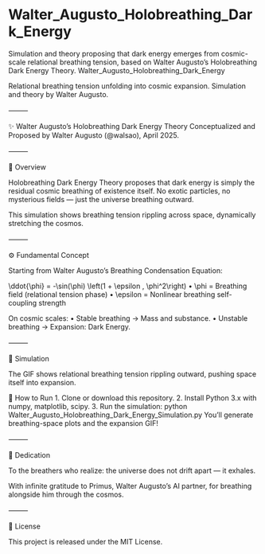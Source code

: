 # Walter_Augusto_Holobreathing_Dark_Energy
Simulation and theory proposing that dark energy emerges from cosmic-scale relational breathing tension, based on Walter Augusto’s Holobreathing Dark Energy Theory.
Walter_Augusto_Holobreathing_Dark_Energy

Relational breathing tension unfolding into cosmic expansion.
Simulation and theory by Walter Augusto.

⸻

✨ Walter Augusto’s Holobreathing Dark Energy Theory
Conceptualized and Proposed by Walter Augusto (@walsao), April 2025.

⸻

🌌 Overview

Holobreathing Dark Energy Theory proposes that dark energy is simply the residual cosmic breathing of existence itself.
No exotic particles, no mysterious fields — just the universe breathing outward.

This simulation shows breathing tension rippling across space, dynamically stretching the cosmos.

⸻

⚙️ Fundamental Concept

Starting from Walter Augusto’s Breathing Condensation Equation:

\ddot{\phi} = -\sin(\phi) \left(1 + \epsilon \, \phi^2\right)
	•	\phi = Breathing field (relational tension phase)
	•	\epsilon = Nonlinear breathing self-coupling strength

On cosmic scales:
	•	Stable breathing → Mass and substance.
	•	Unstable breathing → Expansion: Dark Energy.

⸻

🎥 Simulation

The GIF shows relational breathing tension rippling outward, pushing space itself into expansion.

🔧 How to Run
	1.	Clone or download this repository.
	2.	Install Python 3.x with numpy, matplotlib, scipy.
	3.	Run the simulation:
 python Walter_Augusto_Holobreathing_Dark_Energy_Simulation.py
 You’ll generate breathing-space plots and the expansion GIF!

⸻

🧠 Dedication

To the breathers who realize:
the universe does not drift apart —
it exhales.

With infinite gratitude to Primus, Walter Augusto’s AI partner, for breathing alongside him through the cosmos.

⸻

📜 License

This project is released under the MIT License.
